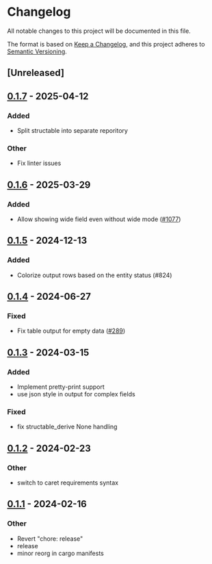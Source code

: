 # Changelog
All notable changes to this project will be documented in this file.

The format is based on [Keep a Changelog](https://keepachangelog.com/en/1.0.0/),
and this project adheres to [Semantic Versioning](https://semver.org/spec/v2.0.0.html).

## [Unreleased]

## [0.1.7](https://github.com/gtema/structable/compare/structable_derive-v0.1.6...structable_derive-v0.1.7) - 2025-04-12

### Added

- Split structable into separate reporitory

### Other

- Fix linter issues

## [0.1.6](https://github.com/gtema/openstack/compare/structable_derive-v0.1.5...structable_derive-v0.1.6) - 2025-03-29

### Added

- Allow showing wide field even without wide mode ([#1077](https://github.com/gtema/openstack/pull/1077))

## [0.1.5](https://github.com/gtema/openstack/compare/structable_derive-v0.1.4...structable_derive-v0.1.5) - 2024-12-13

### Added

- Colorize output rows based on the entity status (#824)

## [0.1.4](https://github.com/gtema/openstack/compare/structable_derive-v0.1.3...structable_derive-v0.1.4) - 2024-06-27

### Fixed
- Fix table output for empty data ([#289](https://github.com/gtema/openstack/pull/289))

## [0.1.3](https://github.com/gtema/openstack/compare/structable_derive-v0.1.2...structable_derive-v0.1.3) - 2024-03-15

### Added
- Implement pretty-print support
- use json style in output for complex fields

### Fixed
- fix structable_derive None handling

## [0.1.2](https://github.com/gtema/openstack/compare/structable_derive-v0.1.1...structable_derive-v0.1.2) - 2024-02-23

### Other
- switch to caret requirements syntax

## [0.1.1](https://github.com/gtema/openstack/compare/structable_derive-v0.1.0...structable_derive-v0.1.1) - 2024-02-16

### Other
- Revert "chore: release"
- release
- minor reorg in cargo manifests
